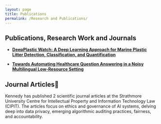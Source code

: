 ```yaml
---
layout: page
title: Publications
permalink: /Research and Publications/
---
```


## Publications, Research Work and Journals

- [**DeepPlastic Watch:  A Deep Learning Approach for Marine Plastic Litter Detection, Classification, and Quantification**](https://deeplearningindaba.com/2023/poster-submissions/)


- [**Towards Automating Healthcare Question Answering in a Noisy Multilingual Low-Resource Setting**](https://deeplearningindaba.com/2022/indaba/posters/)


## Journal Articles📝

Kennedy has published 2 scientific journal articles at the Strathmore University Centre for Intellectual Property and Information Technology Law (CIPIT). The articles focus on ethics and governance of AI systems,  delving deep into data privacy, emerging algorithmic auditing practices, fairness, and accountability.

